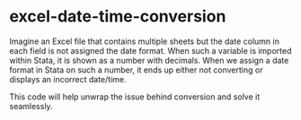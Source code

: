 # excel-date-time-conversion
Imagine an Excel file that contains multiple sheets but the date column in each field is not assigned the date format. When such a variable is imported within Stata, it is shown as a number with decimals. When we assign a date format in Stata on such a number, it ends up either not converting or displays an incorrect date/time.  

This code will help unwrap the issue behind conversion and solve it seamlessly.
